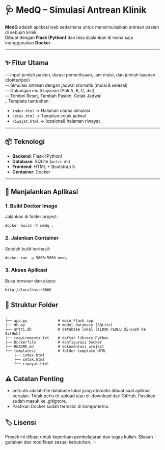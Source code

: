 # 🩺 MedQ – Simulasi Antrean Klinik

**MedQ** adalah aplikasi web sederhana untuk mensimulasikan antrean pasien di sebuah klinik.  
Dibuat dengan **Flask (Python)** dan bisa dijalankan di mana saja menggunakan **Docker**.

---

## ✨ Fitur Utama
-- Input jumlah pasien, durasi pemeriksaan, jam mulai, dan jumlah layanan (dokter/poli)  
-- Simulasi antrean dengan jadwal otomatis (mulai & selesai)  
-- Dukungan multi layanan (Poli A, B, C, dst)  
-- Tombol Reset, Tambah Pasien, Cetak Jadwal  
_ Template tambahan:
- `index.html` → Halaman utama simulasi
- `cetak.html` → Tampilan cetak jadwal
- `riwayat.html` → (opsional) halaman riwayat

---

## 📦 Teknologi
- **Backend**: Flask (Python)
- **Database**: SQLite (`antri.db`)
- **Frontend**: HTML + Bootstrap 5
- **Container**: Docker

---

## 🚀 Menjalankan Aplikasi

### 1. Build Docker Image
Jalankan di folder project:
```
docker build -t medq .
```

### 2. Jalankan Container
Setelah build berhasil:

```
docker run -p 5000:5000 medq
```
### 3️. Akses Aplikasi
Buka browser dan akses:
```
http://localhost:5000
```
## 📂 Struktur Folder
```
.
├── app.py              # main Flask app
├── db.py               # modul database (SQLite)
├── antri.db            # database lokal (TIDAK PERLU di-push ke GitHub)
├── requirements.txt    # daftar library Python
├── Dockerfile          # konfigurasi Docker
├── README.md           # dokumentasi project
└── templates/          # folder template HTML
    ├── index.html
    ├── cetak.html
    └── riwayat.html
```
## ⚠️ Catatan Penting
- antri.db adalah file database lokal yang otomatis dibuat saat aplikasi berjalan.
Tidak perlu di-upload atau di-download dari GitHub. Pastikan sudah masuk ke .gitignore.
- Pastikan Docker sudah terinstal di komputermu.

## 🏷 Lisensi
Proyek ini dibuat untuk keperluan pembelajaran dan tugas kuliah.
Silakan gunakan dan modifikasi sesuai kebutuhan. ✨
